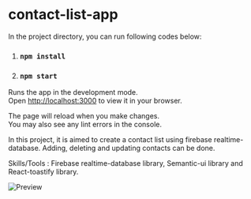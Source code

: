 # contact-list-app

In the project directory, you can run following codes below:

1. ### `npm install`
2. ### `npm start`

Runs the app in the development mode.\
Open [http://localhost:3000](http://localhost:3000) to view it in your browser.

The page will reload when you make changes.\
You may also see any lint errors in the console.

In this project, it is aimed to create a contact list using firebase realtime-database. Adding, deleting and updating contacts can be done. 

Skills/Tools : Firebase realtime-database library, Semantic-ui library and React-toastify library. 


![Preview](https://github.com/Kocibey01/contact-list-app/assets/123284065/afda9ef6-e115-4668-96e5-f991b315a04a)
